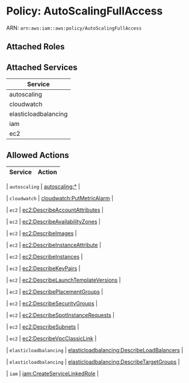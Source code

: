 # Policy: AutoScalingFullAccess

ARN: `arn:aws:iam::aws:policy/AutoScalingFullAccess`

## Attached Roles

## Attached Services

| Service |
|---------|
| autoscaling |
| cloudwatch |
| elasticloadbalancing |
| iam |
| ec2 |

## Allowed Actions

| Service | Action |
|:-------:|--------|

| `autoscaling` | [autoscaling:*](../actions.md#autoscaling:all) |

| `cloudwatch` | [cloudwatch:PutMetricAlarm](../actions.md#cloudwatch:putmetricalarm) |

| `ec2` | [ec2:DescribeAccountAttributes](../actions.md#ec2:describeaccountattributes) |

| `ec2` | [ec2:DescribeAvailabilityZones](../actions.md#ec2:describeavailabilityzones) |

| `ec2` | [ec2:DescribeImages](../actions.md#ec2:describeimages) |

| `ec2` | [ec2:DescribeInstanceAttribute](../actions.md#ec2:describeinstanceattribute) |

| `ec2` | [ec2:DescribeInstances](../actions.md#ec2:describeinstances) |

| `ec2` | [ec2:DescribeKeyPairs](../actions.md#ec2:describekeypairs) |

| `ec2` | [ec2:DescribeLaunchTemplateVersions](../actions.md#ec2:describelaunchtemplateversions) |

| `ec2` | [ec2:DescribePlacementGroups](../actions.md#ec2:describeplacementgroups) |

| `ec2` | [ec2:DescribeSecurityGroups](../actions.md#ec2:describesecuritygroups) |

| `ec2` | [ec2:DescribeSpotInstanceRequests](../actions.md#ec2:describespotinstancerequests) |

| `ec2` | [ec2:DescribeSubnets](../actions.md#ec2:describesubnets) |

| `ec2` | [ec2:DescribeVpcClassicLink](../actions.md#ec2:describevpcclassiclink) |

| `elasticloadbalancing` | [elasticloadbalancing:DescribeLoadBalancers](../actions.md#elasticloadbalancing:describeloadbalancers) |

| `elasticloadbalancing` | [elasticloadbalancing:DescribeTargetGroups](../actions.md#elasticloadbalancing:describetargetgroups) |

| `iam` | [iam:CreateServiceLinkedRole](../actions.md#iam:createservicelinkedrole) |
